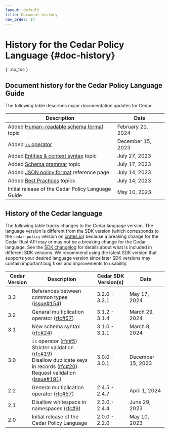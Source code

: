 ```yaml
---
layout: default
title: Document history
nav_order: 14
---
```


# History for the Cedar Policy Language {#doc-history}
{: .no_toc }

## Document history for the Cedar Policy Language Guide
The following table describes major documentation updates for Cedar.

| Description | Date |
| --- | --- |
| Added [Human-readable schema format](../schema/human-readable-schema.html) topic | February 21, 2024 |
| Added [`is` operator](../policies/syntax-operators.html) | December 15, 2023 |
| Added [Entities & context syntax](../auth/entities-syntax.html) topic | July 27, 2023 |
| Added [Schema grammar](../schema/schema-grammar.html) topic | July 17, 2023 |
| Added [JSON policy format](../policies/json-format.html) reference page | July 14, 2023 |
| Added [Best Practices](../overview/best-practices.html) topics | July 14, 2023 |
| Initial release of the Cedar Policy Language Guide | May 10, 2023 |

## History of the Cedar language

The following table tracks changes to the Cedar language version. The language version is different from the SDK version (which corresponds to the `cedar-policy` version on [crates.io](https://crates.io/crates/cedar-policy)) because a breaking change for the Cedar Rust API may or may not be a breaking change for the Cedar language. See the [SDK changelog](https://github.com/cedar-policy/cedar/blob/main/cedar-policy/CHANGELOG.md) for details about what is included in different SDK versions. We recommend using the latest SDK version that supports your desired language version since later SDK versions may contain important bug fixes and improvements to usability.

| Cedar<br/>Version | Description | Cedar SDK<br/>Version(s) | Date |
| --- | --- | --- | --- |
| 3.3 | References between common types ([issue#154](https://github.com/cedar-policy/cedar/issues/154)) | 3.2.0 - 3.2.1 | May 17, 2024 |
| 3.2 | General multiplication operator ([rfc#57](https://github.com/cedar-policy/rfcs/blob/main/text/0057-general-multiplication.md)) | 3.1.2 - 3.1.4 | March 29, 2024 |
| 3.1 | New schema syntax ([rfc#24](https://github.com/cedar-policy/rfcs/blob/main/text/0024-schema-syntax.md)) | 3.1.0 - 3.1.1 | March 8, 2024 |
| 3.0 | `is` operator ([rfc#5](https://github.com/cedar-policy/rfcs/blob/main/text/0005-is-operator.md))<br/>Stricter validation ([rfc#19](https://github.com/cedar-policy/rfcs/blob/main/text/0019-stricter-validation.md))<br/>Disallow duplicate keys in records ([rfc#20](https://github.com/cedar-policy/rfcs/blob/main/text/0020-unique-record-keys.md))<br/>Request validation ([issue#191](https://github.com/cedar-policy/cedar/issues/191)) | 3.0.0 - 3.0.1 | December 15, 2023 |
| 2.2 | General multiplication operator ([rfc#57](https://github.com/cedar-policy/rfcs/blob/main/text/0057-general-multiplication.md)) | 2.4.5 - 2.4.7 | April 1, 2024 |
| 2.1 | Disallow whitespace in namespaces ([rfc#9](https://github.com/cedar-policy/rfcs/blob/main/text/0009-disallow-whitespace-in-entityuid.md)) | 2.3.0 - 2.4.4 | June 29, 2023 |
| 2.0 | Initial release of the Cedar Policy Language | 2.0.0 - 2.2.0 | May 10, 2023 |
